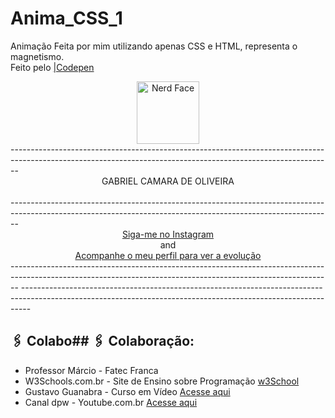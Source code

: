 # Anima_CSS_1
Animação Feita por mim utilizando apenas CSS e HTML, representa o magnetismo.<br>
Feito pelo [|Codepen](https://codepen.io/sawwzozo-the-vuer/pen/RwmWxrw)
<br>
<div align="center">
<img src="https://raw.githubusercontent.com/Tarikul-Islam-Anik/Animated-Fluent-Emojis/master/Emojis/Smilies/Nerd%20Face.png" alt="Nerd Face" width="100" height="100" /></div>
--------------------------------------------------------------------------------------------------------------------------------------------------------------
<div align="center"> GABRIEL CAMARA DE OLIVEIRA </div><br>
--------------------------------------------------------------------------------------------------------------------------------------------------------------
<div align="center">
<a href="https://www.instagram.com/gabriel_c137/">Siga-me no Instagram</a>    <br>and<br>  <a href="https://github.com/Gabriel-C137">Acompanhe o meu perfil para ver a evolução</a>
</div>
--------------------------------------------------------------------------------------------------------------------------------------------------------------
--------------------------------------------------------------------------------------------------------------------------------------------------------------

## 🖇️ Colabo## 🖇️ Colaboração:

* Professor Márcio - Fatec Franca
* W3Schools.com.br - Site de Ensino sobre Programação [w3School](https://www.w3schools.com/html/default.asp)
* Gustavo Guanabra - Curso em Vídeo [Acesse aqui](https://www.cursoemvideo.com/curso/curso-html5-e-css3-modulo-2-de-5-40-horas/)
* Canal dpw - Youtube.com.br [Acesse aqui](https://www.youtube.com/@dpwoficial)
